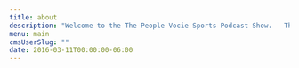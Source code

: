```yaml
---
title: about
description: "Welcome to the The People Vocie Sports Podcast Show.   The Host: Sir Lawrence Davis   This podcast show is for the people! The people who dont have a voice. We often hear alot of this sport analyst on TV, radio, and other sports news outlets. This podcast will invite whoever wants to talk and debate sports. No matter who you are!"
menu: main
cmsUserSlug: ""
date: 2016-03-11T00:00:00-06:00
---
```


